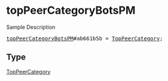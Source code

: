 # topPeerCategoryBotsPM

Sample Description

<pre>
<a href="../constructor/topPeerCategoryBotsPM.md">topPeerCategoryBotsPM</a>#ab661b5b = <a href="../type/TopPeerCategory.md">TopPeerCategory</a>;</pre>

## Type

<a href="../type/TopPeerCategory.md">TopPeerCategory</a>
